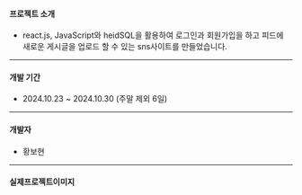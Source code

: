 #### 프로젝트 소개
+ react.js, JavaScript와 heidSQL을 활용하여 로그인과 회원가입을 하고 피드에 새로운 게시글을 업로드 할 수 있는 sns사이트를 만들었습니다.
  
-----------
  
#### 개발 기간
+ 2024.10.23 ~ 2024.10.30 (주말 제외 6일)

------------

#### 개발자
+ 황보현
  
-----------

#### 실제프로젝트이미지




